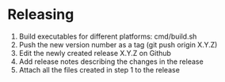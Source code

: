 Releasing
=========

1. Build executables for different platforms: cmd/build.sh
2. Push the new version number as a tag (git push origin X.Y.Z)
3. Edit the newly created release X.Y.Z on Github
4. Add release notes describing the changes in the release
5. Attach all the files created in step 1 to the release
